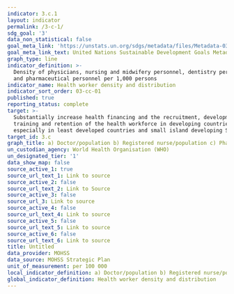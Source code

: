 ```yaml
---
indicator: 3.c.1
layout: indicator
permalink: /3-c-1/
sdg_goal: '3'
data_non_statistical: false
goal_meta_link: 'https://unstats.un.org/sdgs/metadata/files/Metadata-03-0C-01.pdf'
goal_meta_link_text: United Nations Sustainable Development Goals Metadata (PDF 207 KB)
graph_type: line
indicator_definition: >-
  Density of physicians, nursing and midwifery personnel, dentistry personnel,
  and pharmaceutical personnel per 1,000 persons
indicator_name: Health worker density and distribution
indicator_sort_order: 03-cc-01
published: true
reporting_status: complete
target: >-
  Substantially increase health financing and the recruitment, development,
  training and retention of the health workforce in developing countries,
  especially in least developed countries and small island developing States
target_id: 3.c
graph_title: a) Doctor/population b) Registered nurse/population c) Pharmacist/population
un_custodian_agency: World Health Organisation (WHO)
un_designated_tier: '1'
data_show_map: false
source_active_1: true
source_url_text_1: Link to source
source_active_2: false
source_url_text_2: Link to Source
source_active_3: false
source_url_3: Link to source
source_active_4: false
source_url_text_4: Link to source
source_active_5: false
source_url_text_5: Link to source
source_active_6: false
source_url_text_6: Link to source
title: Untitled
data_provider: MOHSS
data_source: MOHSS Strategic Plan
unit_of_measurement: per 100 000
local_indicator_definition: a) Doctor/population b) Registered nurse/population c) Pharmacist/population
global_indicator_definition: Health worker density and distribution
---
```

